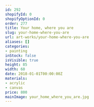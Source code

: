 ```yaml
---
id: 292
shopifyId: 0
shopifyOptionId: 0
order: 277
title: Your home, where you are
slug: your-home-where-you-are
url: art-works/your-home-where-you-are
aliases: []
categories:
- painting
inStock: false
isVisible: true
height: 85
width: 60
date: 2018-01-01T00:00:00Z
materials:
- acrylic
- canvas
price: 800
mainImage: your_home_where_you_are.jpg
---
```

